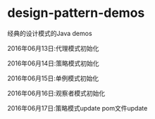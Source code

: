 # design-pattern-demos
经典的设计模式的Java demos

2016年06月13日:代理模式初始化

2016年06月14日:策略模式初始化

2016年06月15日:单例模式初始化

2016年06月16日:观察者模式初始化

2016年06月17日:策略模式update
	pom文件update
